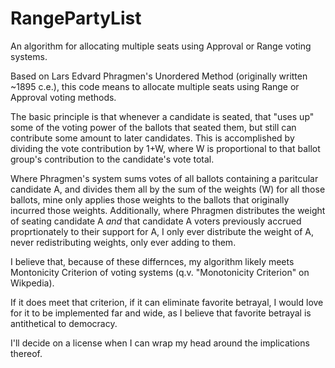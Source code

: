 # RangePartyList
An algorithm for allocating multiple seats using Approval or Range voting systems.

Based on Lars Edvard Phragmen's Unordered Method (originally written ~1895 c.e.), this code means to allocate multiple seats using Range or Approval voting methods.

The basic principle is that whenever a candidate is seated, that "uses up" some of the voting power of the ballots that seated them, but still can contribute some amount to later candidates.  This is accomplished by dividing the vote contribution by 1+W, where W is proportional to that ballot group's contribution to the candidate's vote total.

Where Phragmen's system sums votes of all ballots containing a paritcular candidate A, and divides them all by the sum of the weights (W) for all those ballots, mine only applies those weights to the ballots that originally incurred those weights.  Additionally, where Phragmen distributes the weight of seating candidate A *and* that candidate A voters previously accrued proprtionately to their support for A, I only ever distribute the weight of A, never redistributing weights, only ever adding to them.

I believe that, because of these differnces, my algorithm likely meets Montonicity Criterion of voting systems (q.v. "Monotonicity Criterion" on Wikpedia).

If it does meet that criterion, if it can eliminate favorite betrayal, I would love for it to be implemented far and wide, as I believe that favorite betrayal is antithetical to democracy.

I'll decide on a license when I can wrap my head around the implications thereof.

